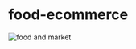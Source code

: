 # food-ecommerce


![food and market](https://user-images.githubusercontent.com/106968663/226041200-0cda76be-7f49-43b2-a17d-a4391fc68868.png)
